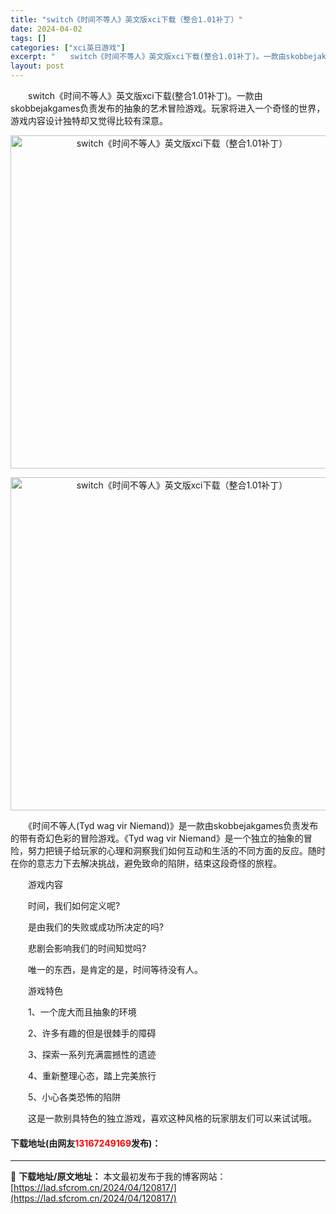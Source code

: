 ```yaml
---
title: "switch《时间不等人》英文版xci下载（整合1.01补丁）"
date: 2024-04-02
tags: []
categories: ["xci英日游戏"]
excerpt: "　　switch《时间不等人》英文版xci下载(整合1.01补丁)。一款由skobbejakgames负责发布的抽象的艺术冒险游戏。玩家将进入一个奇怪的世界，游戏内容设计独特却又觉得比较有深意。 　　《时间不等人(Tyd wag vir Niemand)》是一款由skobbejakgames负责发布&hellip;"
layout: post
---
```


 <p>　　switch《时间不等人》英文版xci下载(整合1.01补丁)。一款由skobbejakgames负责发布的抽象的艺术冒险游戏。玩家将进入一个奇怪的世界，游戏内容设计独特却又觉得比较有深意。</p> <p align="center"><img align="" border="0" src="https://lad.sfcrom.cn/wp-content/uploads/2024/04/20240402_660bd901efe84.webp" width="533" alt="switch《时间不等人》英文版xci下载（整合1.01补丁）" /></p> <p align="center"><img align="" border="0" src="https://lad.sfcrom.cn/wp-content/uploads/2024/04/20240402_660bd9025a7d9.webp" width="533" alt="switch《时间不等人》英文版xci下载（整合1.01补丁）" /></p> <p>　　《时间不等人(Tyd wag vir Niemand)》是一款由skobbejakgames负责发布的带有奇幻色彩的冒险游戏。《Tyd wag vir Niemand》是一个独立的抽象的冒险，努力把镜子给玩家的心理和洞察我们如何互动和生活的不同方面的反应。随时在你的意志力下去解决挑战，避免致命的陷阱，结束这段奇怪的旅程。</p> <p>　　游戏内容</p> <p>　　时间，我们如何定义呢?</p> <p>　　是由我们的失败或成功所决定的吗?</p> <p>　　悲剧会影响我们的时间知觉吗?</p> <p>　　唯一的东西，是肯定的是，时间等待没有人。</p> <p>　　游戏特色</p> <p>　　1、一个庞大而且抽象的环境</p> <p>　　2、许多有趣的但是很棘手的障碍</p> <p>　　3、探索一系列充满震撼性的遗迹</p> <p>　　4、重新整理心态，踏上完美旅行</p> <p>　　5、小心各类恐怖的陷阱</p> <p>　　这是一款别具特色的独立游戏，喜欢这种风格的玩家朋友们可以来试试哦。</p> <p><h4>下载地址(由网友<font color="red">13167249169</font>发布)：</h4></p> 

---
📖 **下载地址/原文地址：** 本文最初发布于我的博客网站：[https://lad.sfcrom.cn/2024/04/120817/](https://lad.sfcrom.cn/2024/04/120817/)
